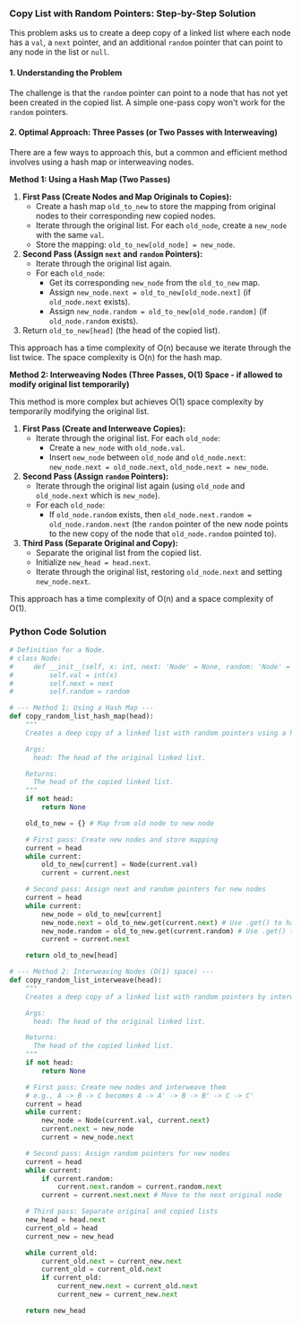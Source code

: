 ### Copy List with Random Pointers: Step-by-Step Solution

This problem asks us to create a deep copy of a linked list where each node has a `val`, a `next` pointer, and an additional `random` pointer that can point to any node in the list or `null`.

#### 1. Understanding the Problem

The challenge is that the `random` pointer can point to a node that has not yet been created in the copied list. A simple one-pass copy won't work for the `random` pointers.

#### 2. Optimal Approach: Three Passes (or Two Passes with Interweaving)

There are a few ways to approach this, but a common and efficient method involves using a hash map or interweaving nodes.

**Method 1: Using a Hash Map (Two Passes)**

1.  **First Pass (Create Nodes and Map Originals to Copies):**
    -   Create a hash map `old_to_new` to store the mapping from original nodes to their corresponding new copied nodes.
    -   Iterate through the original list. For each `old_node`, create a `new_node` with the same `val`.
    -   Store the mapping: `old_to_new[old_node] = new_node`.
2.  **Second Pass (Assign `next` and `random` Pointers):**
    -   Iterate through the original list again.
    -   For each `old_node`:
        -   Get its corresponding `new_node` from the `old_to_new` map.
        -   Assign `new_node.next = old_to_new[old_node.next]` (if `old_node.next` exists).
        -   Assign `new_node.random = old_to_new[old_node.random]` (if `old_node.random` exists).
3.  Return `old_to_new[head]` (the head of the copied list).

This approach has a time complexity of O(n) because we iterate through the list twice. The space complexity is O(n) for the hash map.

**Method 2: Interweaving Nodes (Three Passes, O(1) Space - if allowed to modify original list temporarily)**

This method is more complex but achieves O(1) space complexity by temporarily modifying the original list.

1.  **First Pass (Create and Interweave Copies):**
    -   Iterate through the original list. For each `old_node`:
        -   Create a `new_node` with `old_node.val`.
        -   Insert `new_node` between `old_node` and `old_node.next`: `new_node.next = old_node.next`, `old_node.next = new_node`.
2.  **Second Pass (Assign `random` Pointers):**
    -   Iterate through the original list again (using `old_node` and `old_node.next` which is `new_node`).
    -   For each `old_node`:
        -   If `old_node.random` exists, then `old_node.next.random = old_node.random.next` (the `random` pointer of the new node points to the new copy of the node that `old_node.random` pointed to).
3.  **Third Pass (Separate Original and Copy):**
    -   Separate the original list from the copied list.
    -   Initialize `new_head = head.next`.
    -   Iterate through the original list, restoring `old_node.next` and setting `new_node.next`.

This approach has a time complexity of O(n) and a space complexity of O(1).

### Python Code Solution

```python
# Definition for a Node.
# class Node:
#     def __init__(self, x: int, next: 'Node' = None, random: 'Node' = None):
#         self.val = int(x)
#         self.next = next
#         self.random = random

# --- Method 1: Using a Hash Map ---
def copy_random_list_hash_map(head):
    """
    Creates a deep copy of a linked list with random pointers using a hash map.

    Args:
      head: The head of the original linked list.

    Returns:
      The head of the copied linked list.
    """
    if not head:
        return None

    old_to_new = {} # Map from old node to new node

    # First pass: Create new nodes and store mapping
    current = head
    while current:
        old_to_new[current] = Node(current.val)
        current = current.next

    # Second pass: Assign next and random pointers for new nodes
    current = head
    while current:
        new_node = old_to_new[current]
        new_node.next = old_to_new.get(current.next) # Use .get() to handle None
        new_node.random = old_to_new.get(current.random) # Use .get() to handle None
        current = current.next

    return old_to_new[head]

# --- Method 2: Interweaving Nodes (O(1) space) ---
def copy_random_list_interweave(head):
    """
    Creates a deep copy of a linked list with random pointers by interweaving nodes.

    Args:
      head: The head of the original linked list.

    Returns:
      The head of the copied linked list.
    """
    if not head:
        return None

    # First pass: Create new nodes and interweave them
    # e.g., A -> B -> C becomes A -> A' -> B -> B' -> C -> C'
    current = head
    while current:
        new_node = Node(current.val, current.next)
        current.next = new_node
        current = new_node.next

    # Second pass: Assign random pointers for new nodes
    current = head
    while current:
        if current.random:
            current.next.random = current.random.next
        current = current.next.next # Move to the next original node

    # Third pass: Separate original and copied lists
    new_head = head.next
    current_old = head
    current_new = new_head

    while current_old:
        current_old.next = current_new.next
        current_old = current_old.next
        if current_old:
            current_new.next = current_old.next
            current_new = current_new.next

    return new_head

```
